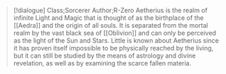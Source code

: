 >[!dialogue] Class;Sorcerer Author;R-Zero
Aetherius is the realm of infinite Light and Magic that is thought of as the birthplace of the [[Aedra]] and the origin of all souls. It is separated from the mortal realm by the vast black sea of [[Oblivion]] and can only be perceived as the light of the Sun and Stars. Little is known about Aetherius since it has proven itself impossible to be physically reached by the living, but it can still be studied by the means of astrology and divine revelation, as well as by examining the scarce fallen materia.



